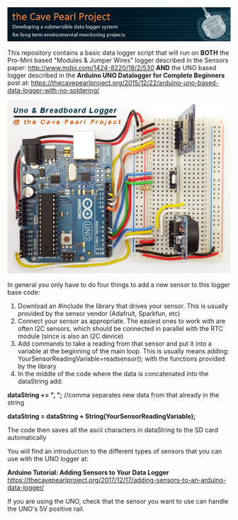 <img src="https://github.com/EKMallon/The_Cave_Pearl_Project_CURRENT_codebuilds/blob/master/images/CavePearlProjectBanner_130x850px.jpg">

This repository contains a basic data logger script that will run on **BOTH** the Pro-Mini based "Modules &amp; Jumper Wires" logger described in the Sensors paper: http://www.mdpi.com/1424-8220/18/2/530 **AND** the UNO based logger described in the **Arduino UNO Datalogger for Complete Beginners** post at:
https://thecavepearlproject.org/2015/12/22/arduino-uno-based-data-logger-with-no-soldering/

<img src="https://github.com/EKMallon/The_Cave_Pearl_Project_CURRENT_codebuilds/blob/master/images/UNObreadboard_600pix.jpg">


In general you only have to do four things to add a new sensor to this logger base code:

1) Download an #include the library that drives your sensor. This is usually provided by the sensor vendor (Adafruit, Sparkfun, etc) 
2) Connect your sensor as appropriate. The easiest ones to work with are often I2C sensors, which should be connected in parallel with the RTC module (since is also an I2C device)
3) Add commands to take a reading from that sensor and put it into a variable at the beginning of the main loop. This is usually means adding:  YourSensorReadingVariable=readsensor();  with the functions provided by the library
4) In the middle of the code where the data is concatenated into the dataString add:

**dataString += ", ";** //comma separates new data from that already in the string

**dataString = dataString + String(YourSensorReadingVariable);**

The code then saves all the ascii characters in dataString to the SD card automatically

You will find an introduction to the different types of sensors that you can use with the UNO logger at:

**Arduino Tutorial: Adding Sensors to Your Data Logger**
https://thecavepearlproject.org/2017/12/17/adding-sensors-to-an-arduino-data-logger/

If you are using the UNO, check that the sensor you want to use can handle the UNO's 5V positive rail.
